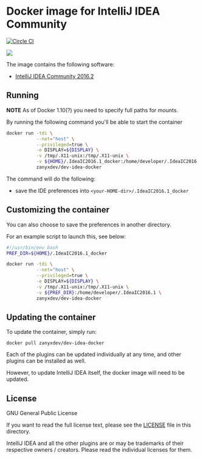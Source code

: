 # Docker image for IntelliJ IDEA Community

[![Circle CI](https://circleci.com/gh/ZanyXDev/dev-idea-docker.svg?style=svg)](https://circleci.com/gh/zanyxdev/dev-idea-docker)

[![](https://images.microbadger.com/badges/version/zanyxdev/dev-idea-docker.svg)](https://microbadger.com/images/zanyxdev/dev-idea-docker "Get your own version badge on microbadger.com")

The image contains the following software:

- [IntelliJ IDEA Community 2016.2](https://www.jetbrains.com/idea/)

## Running

**NOTE**
As of Docker 1.10(?) you need to specify full paths for mounts.

By running the following command you'll be able to start the container

```bash
docker run -tdi \
           --net="host" \
           --privileged=true \
           -e DISPLAY=${DISPLAY} \
           -v /tmp/.X11-unix:/tmp/.X11-unix \
           -v ${HOME}/.IdeaIC2016.1_docker:/home/developer/.IdeaIC2016.1 \
           zanyxdev/dev-idea-docker
```

The command will do the following:

- save the IDE preferences into `<your-HOME-dir>/.IdeaIC2016.1_docker`

## Customizing the container

You can also choose to save the preferences in another directory.

For an example script to launch this, see below:

```bash
#!/usr/bin/env bash
PREF_DIR=${HOME}/.IdeaIC2016.1_docker

docker run -tdi \
           --net="host" \
           --privileged=true \
           -e DISPLAY=${DISPLAY} \
           -v /tmp/.X11-unix:/tmp/.X11-unix \
           -v ${PREF_DIR}:/home/developer/.IdeaIC2016.1 \
           zanyxdev/dev-idea-docker
```

## Updating the container

To update the container, simply run:

```shell
docker pull zanyxdev/dev-idea-docker
```

Each of the plugins can be updated individually at any time, and other plugins
can be installed as well.

However, to update IntelliJ IDEA itself, the docker image will need to be
updated.

## License

GNU General Public License

If you want to read the full license text, please see the [LICENSE](https://www.gnu.org/licenses/gpl-3.0.en.html) file
in this directory.

IntelliJ IDEA and all the other plugins are or may be trademarks of their
respective owners / creators. Please read the individual licenses for them.
